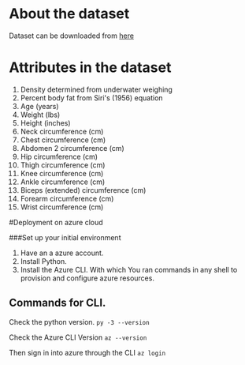 # About the dataset
Dataset can be downloaded from [here](https://www.kaggle.com/fedesoriano/body-fat-prediction-dataset)

# Attributes in the dataset

1) Density determined from underwater weighing
2) Percent body fat from Siri's (1956) equation
3) Age (years)
4) Weight (lbs)
5) Height (inches)
6) Neck circumference (cm)
7) Chest circumference (cm)
8) Abdomen 2 circumference (cm)
9) Hip circumference (cm)
10) Thigh circumference (cm)
11) Knee circumference (cm)
12) Ankle circumference (cm)
13) Biceps (extended) circumference (cm)
14) Forearm circumference (cm)
15) Wrist circumference (cm)



#Deployment on azure cloud

###Set up your initial environment

1. Have an a azure account.
2. Install Python.
3. Install the Azure CLI. With which You ran commands in any shell to provision and configure azure resources.

## Commands for CLI.

Check the python version.
`py -3 --version`

Check the Azure CLI Version
`az --version`

Then sign in into azure through the CLI
`az login`
